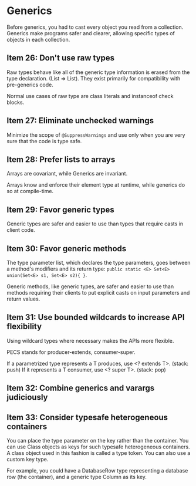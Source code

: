 # Generics

Before generics, you had to cast every object you read from a collection. Generics make programs safer and
clearer, allowing specific types of objects in each collection.

## Item 26: Don't use raw types

Raw types behave like all of the generic type information is erased from the type declaration. (List<E> => List). They
exist primarily for compatibility with pre-generics code.

Normal use cases of raw type are class literals and instanceof check blocks.

## Item 27: Eliminate unchecked warnings

Minimize the scope of `@SuppressWarnings` and use only when you are very sure that the code is type safe.

## Item 28: Prefer lists to arrays

Arrays are covariant, while Generics are invariant.

Arrays know and enforce their element type at runtime, while generics do so at compile-time.

## Item 29: Favor generic types

Generic types are safer and easier to use than types that require casts in client code.

## Item 30: Favor generic methods

The type parameter list, which declares the type parameters, goes between a method's modifiers
and its return type: `public static <E> Set<E> union(Set<E> s1, Set<E> s2){ }`.

Generic methods, like generic types, are safer and easier to use than methods requiring their clients to put
explicit casts on input parameters and return values.

## Item 31: Use bounded wildcards to increase API flexibility

Using wildcard types where necessary makes the APIs more flexible.

PECS stands for producer-extends, consumer-super.

If a parametrized type represents a T produces, use <? extends T>. (stack: push)
If it represents a T consumer, use <? super T>. (stack: pop)

## Item 32: Combine generics and varargs judiciously

## Item 33: Consider typesafe heterogeneous containers

You can place the type parameter on the key rather than the container. You can use Class objects as keys
for such typesafe heterogeneous containers. A class object used in this fashion is called a type token.
You can also use a custom key type.

For example, you could have a DatabaseRow type representing a database row (the container), and a
generic type Column<T> as its key.

